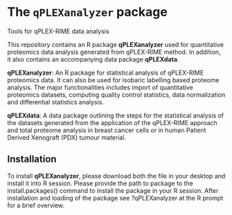 # The `qPLEXanalyzer` package

Tools for qPLEX-RIME data analysis

This repository contains an R package **qPLEXanalyzer**  used for quantitative proteomics data analysis generated from qPLEX-RIME method. In addition, it also contains an accompanying data package **qPLEXdata**.

**qPLEXanalyzer**: An R package for statistical analysis of qPLEX-RIME proteomics data. It can also be used for isobaric labelling based proteome analysis. The major functionalities includes import of quantitative proteomics datasets, computing quality control statistics, data normalization and differential statistics analysis.

**qPLEXdata**: A data package outlining the steps for the statistical analysis of the datasets generated from the application of the qPLEX-RIME approach and total proteome analysis in breast cancer cells or in human Patient Derived Xenograft (PDX) tumour material.

## Installation

To install **qPLEXanalyzer**, please download both the file in your desktop and install it into R session. Please provide the path to package to the install.packages() command to install the package in your R session. After installation and loading of the package see ?qPLEXanalyzer at the R prompt for a brief overview.
